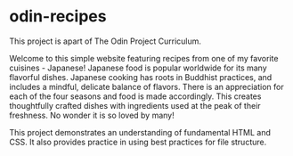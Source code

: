# odin-recipes
This project is apart of The Odin Project Curriculum.

Welcome to this simple website featuring recipes from one of my favorite cuisines - Japanese! Japanese food is popular worldwide for its many flavorful dishes. Japanese cooking has roots in Buddhist practices, and includes a mindful, delicate balance of flavors. There is an appreciation for each of the four seasons and food is made accordingly. This creates thoughtfully crafted dishes with ingredients used at the peak of their freshness. No wonder it is so loved by many!

This project demonstrates an understanding of fundamental HTML and CSS. It also provides practice in using best practices for file structure.
